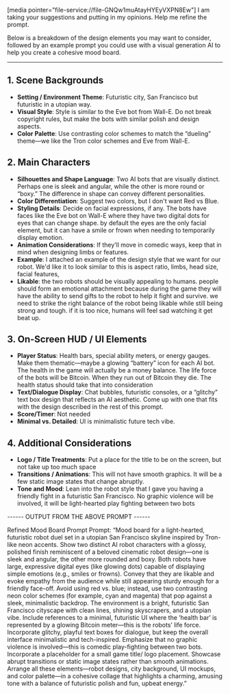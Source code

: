 \[media pointer="file-service://file-GNQw1muAtayHYEyVXPN8Ew"]
I am taking your suggestions and putting in my opinions. Help me refine the prompt.

Below is a breakdown of the design elements you may want to consider, followed by an example prompt you could use with a visual generation AI to help you create a cohesive mood board.

---

## **1. Scene Backgrounds**

* **Setting / Environment Theme**: Futuristic city, San Francisco but futuristic in a utopian way.
* **Visual Style**: Style is similar to the Eve bot from Wall-E. Do not break copyright rules, but make the bots with similar polish and design aspects.
* **Color Palette**: Use contrasting color schemes to match the “dueling” theme—we like the Tron color schemes and Eve from Wall-E.

## **2. Main Characters**

* **Silhouettes and Shape Language**: Two AI bots that are visually distinct. Perhaps one is sleek and angular, while the other is more round or “boxy.” The difference in shape can convey different personalities.
* **Color Differentiation**: Suggest two colors, but I don't want Red vs Blue.
* **Styling Details**: Decide on facial expressions, if any. The bots have faces like the Eve bot on Wall-E where they have two digital dots for eyes that can change shape. by default the eyes are the only facial element, but it can have a smile or frown when needing to temporarily display emotion.
* **Animation Considerations**: If they’ll move in comedic ways, keep that in mind when designing limbs or features.
* **Example**: I attached an example of the design style that we want for our robot. We'd like it to look similar to this is aspect ratio, limbs, head size, facial features,
* **Likable**: the two robots should be visually appealing to humans. people should form an emotional attachment because during the game they will have the ability to send gifts to the robot to help it fight and survive. we need to strike the right balance of the robot being likable while still being strong and tough. if it is too nice, humans will feel sad watching it get beat up.

## **3. On-Screen HUD / UI Elements**

* **Player Status**: Health bars, special ability meters, or energy gauges. Make them thematic—maybe a glowing “battery” icon for each AI bot. The health in the game will actually be a money balance. The life force of the bots will be Bitcoin. When they run out of Bitcoin they die. The health status should take that into consideration
* **Text/Dialogue Display**: Chat bubbles, futuristic consoles, or a “glitchy” text box design that reflects an AI aesthetic. Come up with one that fits with the design described in the rest of this prompt.
* **Score/Timer**: Not needed
* **Minimal vs. Detailed**: UI is minimalistic future tech vibe.

## **4. Additional Considerations**

* **Logo / Title Treatments**: Put a place for the title to be on the screen, but not take up too much space
* **Transitions / Animations**: This will not have smooth graphics. It will be a few static image states that change abruptly.
* **Tone and Mood**: Lean into the robot style that I gave you having a friendly fight in a futuristic San Francisco. No graphic violence will be involved, it will be light-hearted play fighting between two bots


------ OUTPUT FROM THE ABOVE PROMPT ------

Refined Mood Board Prompt
Prompt:
“Mood board for a light-hearted, futuristic robot duel set in a utopian San Francisco skyline inspired by Tron-like neon accents. Show two distinct AI robot characters with a glossy, polished finish reminiscent of a beloved cinematic robot design—one is sleek and angular, the other more rounded and boxy.
Both robots have large, expressive digital eyes (like glowing dots) capable of displaying simple emotions (e.g., smiles or frowns). Convey that they are likable and evoke empathy from the audience while still appearing sturdy enough for a friendly face-off. Avoid using red vs. blue; instead, use two contrasting neon color schemes (for example, cyan and magenta) that pop against a sleek, minimalistic backdrop.
The environment is a bright, futuristic San Francisco cityscape with clean lines, shining skyscrapers, and a utopian vibe. Include references to a minimal, futuristic UI where the ‘health bar’ is represented by a glowing Bitcoin meter—this is the robots’ life force. Incorporate glitchy, playful text boxes for dialogue, but keep the overall interface minimalistic and tech-inspired.
Emphasize that no graphic violence is involved—this is comedic play-fighting between two bots. Incorporate a placeholder for a small game title/ logo placement. Showcase abrupt transitions or static image states rather than smooth animations. Arrange all these elements—robot designs, city background, UI mockups, and color palette—in a cohesive collage that highlights a charming, amusing tone with a balance of futuristic polish and fun, upbeat energy.”
